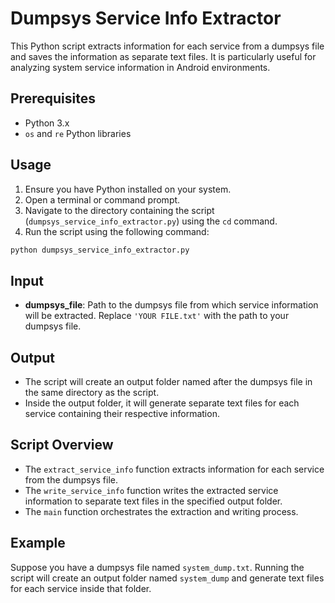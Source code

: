 # Dumpsys Service Info Extractor

This Python script extracts information for each service from a dumpsys file and saves the information as separate text files. It is particularly useful for analyzing system service information in Android environments.

## Prerequisites

- Python 3.x
- `os` and `re` Python libraries

## Usage

1. Ensure you have Python installed on your system.
2. Open a terminal or command prompt.
3. Navigate to the directory containing the script (`dumpsys_service_info_extractor.py`) using the `cd` command.
4. Run the script using the following command:

```bash
python dumpsys_service_info_extractor.py
```

## Input

- **dumpsys_file**: Path to the dumpsys file from which service information will be extracted. Replace `'YOUR FILE.txt'` with the path to your dumpsys file.

## Output

- The script will create an output folder named after the dumpsys file in the same directory as the script.
- Inside the output folder, it will generate separate text files for each service containing their respective information.

## Script Overview

- The `extract_service_info` function extracts information for each service from the dumpsys file.
- The `write_service_info` function writes the extracted service information to separate text files in the specified output folder.
- The `main` function orchestrates the extraction and writing process.

## Example

Suppose you have a dumpsys file named `system_dump.txt`. Running the script will create an output folder named `system_dump` and generate text files for each service inside that folder.

